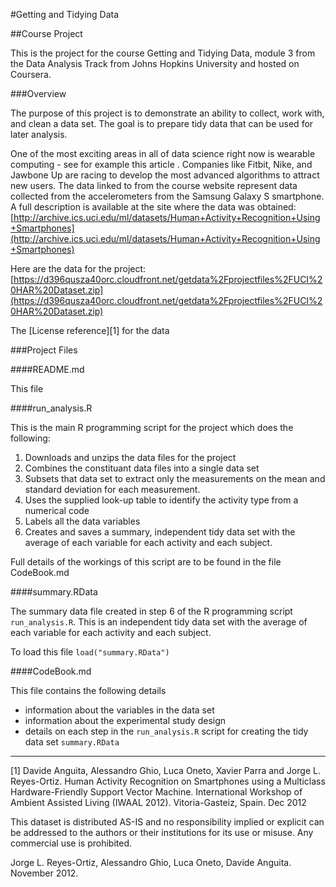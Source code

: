 #Getting and Tidying Data

##Course Project

This is the project for the course Getting and Tidying Data, module 3 from the Data Analysis Track from Johns Hopkins University and hosted on Coursera.

###Overview

The purpose of this project is to demonstrate an ability to collect, work with, and clean a data set. The goal is to prepare tidy data that can be used for later analysis. 

One of the most exciting areas in all of data science right now is wearable computing - see for example this article . Companies like Fitbit, Nike, and Jawbone Up are racing to develop the most advanced algorithms to attract new users. The data linked to from the course website represent data collected from the accelerometers from the Samsung Galaxy S smartphone. A full description is available at the site where the data was obtained: [http://archive.ics.uci.edu/ml/datasets/Human+Activity+Recognition+Using+Smartphones](http://archive.ics.uci.edu/ml/datasets/Human+Activity+Recognition+Using+Smartphones)

Here are the data for the project: [https://d396qusza40orc.cloudfront.net/getdata%2Fprojectfiles%2FUCI%20HAR%20Dataset.zip](https://d396qusza40orc.cloudfront.net/getdata%2Fprojectfiles%2FUCI%20HAR%20Dataset.zip)

The [License reference][1] for the data

###Project Files

####README.md

This file

####run_analysis.R

This is the main R programming script for the project which does the following:
1. Downloads and unzips the data files for the project
2. Combines the constituant data files into a single data set
3. Subsets that data set to extract only the measurements on the mean and standard deviation for each measurement.
4. Uses the supplied look-up table to identify the activity type from a numerical code
5. Labels all the data variables
6. Creates and saves a summary, independent tidy data set with the average of each variable for each activity and each subject.

Full details of the workings of this script are to be found in the file CodeBook.md

####summary.RData

The summary data file created in step 6 of the R programming script `run_analysis.R`. This is an independent tidy data set with the average of each variable for each activity and each subject.

To load this file `load("summary.RData")`

####CodeBook.md

This file contains the following details

- information about the variables in the data set
- information about the experimental study design
- details on each step in the `run_analysis.R` script for creating the tidy data set `summary.RData`

-----------------

[1] Davide Anguita, Alessandro Ghio, Luca Oneto, Xavier Parra and Jorge L. Reyes-Ortiz. Human Activity Recognition on Smartphones using a Multiclass Hardware-Friendly Support Vector Machine. International Workshop of Ambient Assisted Living (IWAAL 2012). Vitoria-Gasteiz, Spain. Dec 2012

This dataset is distributed AS-IS and no responsibility implied or explicit can be addressed to the authors or their institutions for its use or misuse. Any commercial use is prohibited.

Jorge L. Reyes-Ortiz, Alessandro Ghio, Luca Oneto, Davide Anguita. November 2012.
    
